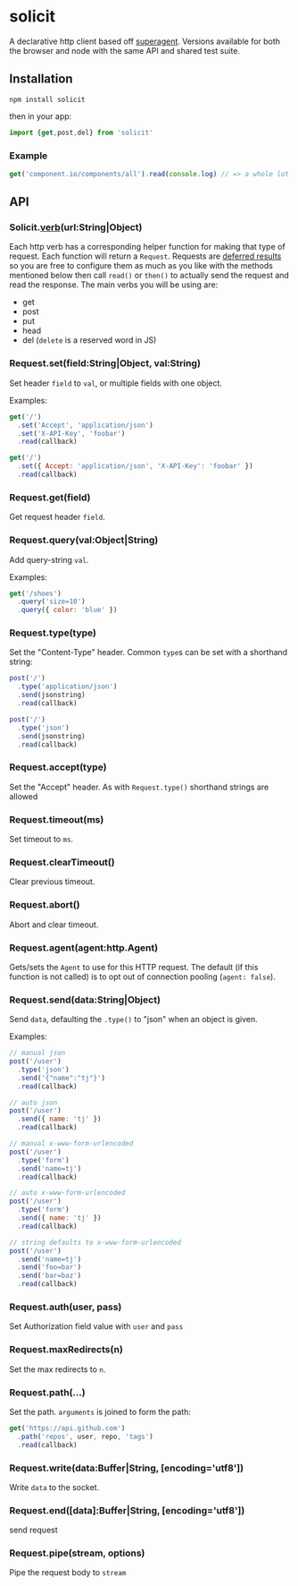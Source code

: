 # solicit

A declarative http client based off [superagent](//github.com/visionmedia/superagent). Versions available for both the browser and node with the same API and shared test suite.

## Installation

`npm install solicit`

then in your app:

```js
import {get,post,del} from 'solicit'
```

### Example

```js
get('component.io/components/all').read(console.log) // => a whole lot of JSON
```

## API

### Solicit.[verb](http://github.com/visionmedia/node-methods)(url:String|Object)

Each http verb has a corresponding helper function for making that type of request. Each function will return a `Request`. Requests are [deferred results](//github.com/jkroso/result) so you are free to configure them as much as you like with the methods mentioned below then call `read()` or `then()` to actually send the request and read the response. The main verbs you will be using are:

- get
- post
- put
- head
- del (`delete` is a reserved word in JS)

### Request.set(field:String|Object, val:String)

  Set header `field` to `val`, or multiple fields with one object.

  Examples:

```js
get('/')
  .set('Accept', 'application/json')
  .set('X-API-Key', 'foobar')
  .read(callback)
```

```js
get('/')
  .set({ Accept: 'application/json', 'X-API-Key': 'foobar' })
  .read(callback)
```

### Request.get(field)

  Get request header `field`.

### Request.query(val:Object|String)

  Add query-string `val`.

  Examples:

```js
get('/shoes')
  .query('size=10')
  .query({ color: 'blue' })
```

### Request.type(type)

  Set the "Content-Type" header. Common `type`s can
  be set with a shorthand string:

```js
post('/')
  .type('application/json')
  .send(jsonstring)
  .read(callback)
```

```js
post('/')
  .type('json')
  .send(jsonstring)
  .read(callback)
```

### Request.accept(type)

  Set the "Accept" header. As with `Request.type()`
  shorthand strings are allowed

### Request.timeout(ms)

  Set timeout to `ms`.

### Request.clearTimeout()

  Clear previous timeout.

### Request.abort()

  Abort and clear timeout.

### Request.agent(agent:http.Agent)

  Gets/sets the `Agent` to use for this HTTP request.
  The default (if this function is not called) is to
  opt out of connection pooling (`agent: false`).

### Request.send(data:String|Object)

  Send `data`, defaulting the `.type()` to "json" when
  an object is given.

  Examples:

```js
// manual json
post('/user')
  .type('json')
  .send('{"name":"tj"}')
  .read(callback)
```

```js
// auto json
post('/user')
  .send({ name: 'tj' })
  .read(callback)
```

```js
// manual x-www-form-urlencoded
post('/user')
  .type('form')
  .send('name=tj')
  .read(callback)
```

```js
// auto x-www-form-urlencoded
post('/user')
  .type('form')
  .send({ name: 'tj' })
  .read(callback)
```

```js
// string defaults to x-www-form-urlencoded
post('/user')
  .send('name=tj')
  .send('foo=bar')
  .send('bar=baz')
  .read(callback)
```

### Request.auth(user, pass)

  Set Authorization field value with `user` and `pass`

### Request.maxRedirects(n)

  Set the max redirects to `n`.

### Request.path(...)

  Set the path. `arguments` is joined to form the path:

```js
get('https://api.github.com')
  .path('repos', user, repo, 'tags')
  .read(callback)
```

### Request.write(data:Buffer|String, [encoding='utf8'])

  Write `data` to the socket.

### Request.end([data]:Buffer|String, [encoding='utf8'])

  send request

### Request.pipe(stream, options)

  Pipe the request body to `stream`
